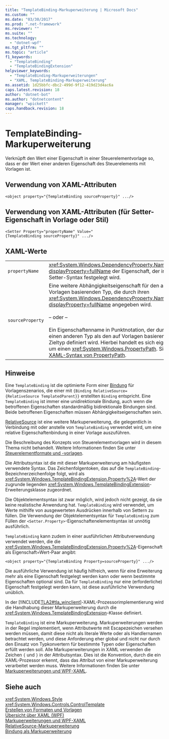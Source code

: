 ```yaml
---
title: "TemplateBinding-Markuperweiterung | Microsoft Docs"
ms.custom: ""
ms.date: "03/30/2017"
ms.prod: ".net-framework"
ms.reviewer: ""
ms.suite: ""
ms.technology: 
  - "dotnet-wpf"
ms.tgt_pltfrm: ""
ms.topic: "article"
f1_keywords: 
  - "TemplateBinding"
  - "TemplateBindingExtension"
helpviewer_keywords: 
  - "TemplateBinding-Markuperweiterungen"
  - "XAML, TemplateBinding-Markuperweiterung"
ms.assetid: 1d25bbfc-dbc2-499d-9f12-419d23d4ac6a
caps.latest.revision: 18
author: "dotnet-bot"
ms.author: "dotnetcontent"
manager: "wpickett"
caps.handback.revision: 18
---
```

# TemplateBinding-Markuperweiterung
Verknüpft den Wert einer Eigenschaft in einer Steuerelementvorlage so, dass er der Wert einer anderen Eigenschaft des Steuerelements mit Vorlagen ist.  
  
## Verwendung von XAML\-Attributen  
  
```  
<object property="{TemplateBinding sourceProperty}" .../>  
```  
  
## Verwendung von XAML\-Attributen \(für Setter\-Eigenschaft in Vorlage oder Stil\)  
  
```  
<Setter Property="propertyName" Value="{TemplateBinding sourceProperty}" .../>  
```  
  
## XAML\-Werte  
  
|||  
|-|-|  
|`propertyName`|<xref:System.Windows.DependencyProperty.Name%2A?displayProperty=fullName> der Eigenschaft, der in der Setter\-Syntax festgelegt wird.|  
|`sourceProperty`|Eine weitere Abhängigkeitseigenschaft für den auf Vorlagen basierenden Typ, die durch ihren <xref:System.Windows.DependencyProperty.Name%2A?displayProperty=fullName> angegeben wird.<br /><br /> – oder –<br /><br /> Ein Eigenschaftenname in Punktnotation, der durch einen anderen Typ als den auf Vorlagen basierenden Zieltyp definiert wird.  Hierbei handelt es sich eigentlich um einen <xref:System.Windows.PropertyPath>.  Siehe [XAML\-Syntax von PropertyPath](../../../../docs/framework/wpf/advanced/propertypath-xaml-syntax.md).|  
  
## Hinweise  
 Eine `TemplateBinding` ist die optimierte Form einer [Bindung](../../../../docs/framework/wpf/advanced/binding-markup-extension.md) für Vorlagenszenarios, die einer mit `{Binding RelativeSource={RelativeSource TemplatedParent}}` erstellten `Binding` entspricht.  Eine `TemplateBinding` ist immer eine unidirektionale Bindung, auch wenn die betroffenen Eigenschaften standardmäßig bidirektionale Bindungen sind.  Beide betroffenen Eigenschaften müssen Abhängigkeitseigenschaften sein.  
  
 [RelativeSource](../../../../docs/framework/wpf/advanced/relativesource-markupextension.md) ist eine weitere Markuperweiterung, die gelegentlich in Verbindung mit oder anstelle von `TemplateBinding` verwendet wird, um eine relative Eigenschaftenbindung in einer Vorlage auszuführen.  
  
 Die Beschreibung des Konzepts von Steuerelementvorlagen wird in diesem Thema nicht behandelt. Weitere Informationen finden Sie unter [Steuerelementformate und \-vorlagen](../../../../docs/framework/wpf/controls/control-styles-and-templates.md).  
  
 Die Attributsyntax ist die mit dieser Markuperweiterung am häufigsten verwendete Syntax.  Das Zeichenfolgentoken, das auf die `TemplateBinding`\-Bezeichnerzeichenfolge folgt, wird als <xref:System.Windows.TemplateBindingExtension.Property%2A>\-Wert der zugrunde liegenden <xref:System.Windows.TemplateBindingExtension>\-Erweiterungsklasse zugeordnet.  
  
 Die Objektelementsyntax ist zwar möglich, wird jedoch nicht gezeigt, da sie keine realistische Anwendung hat.  `TemplateBinding` wird verwendet, um Werte mithilfe von ausgewerteten Ausdrücken innerhalb von Settern zu füllen. Die Verwendung der Objektelementsyntax für `TemplateBinding` zum Füllen der `<Setter.Property>`\-Eigenschaftenelementsyntax ist unnötig ausführlich.  
  
 `TemplateBinding` kann zudem in einer ausführlichen Attributverwendung verwendet werden, die die <xref:System.Windows.TemplateBindingExtension.Property%2A>\-Eigenschaft als Eigenschaft\=Wert\-Paar angibt:  
  
```  
<object property="{TemplateBinding Property=sourceProperty}" .../>  
```  
  
 Die ausführliche Verwendung ist häufig hilfreich, wenn für eine Erweiterung mehr als eine Eigenschaft festgelegt werden kann oder wenn bestimmte Eigenschaften optional sind.  Da für `TemplateBinding` nur eine \(erforderliche\) Eigenschaft festgelegt werden kann, ist diese ausführliche Verwendung unüblich.  
  
 In der [!INCLUDE[TLA2#tla_winclient](../../../../includes/tla2sharptla-winclient-md.md)]\-XAML\-Prozessorimplementierung wird die Handhabung dieser Markuperweiterung durch die <xref:System.Windows.TemplateBindingExtension>\-Klasse definiert.  
  
 `TemplateBinding` ist eine Markuperweiterung.  Markuperweiterungen werden in der Regel implementiert, wenn Attributwerte mit Escapezeichen versehen werden müssen, damit diese nicht als literale Werte oder als Handlernamen betrachtet werden, und diese Anforderung eher global und nicht nur durch den Einsatz von Typkonvertern für bestimmte Typen oder Eigenschaften erfüllt werden soll.  Alle Markuperweiterungen in XAML verwenden die Zeichen `{` und `}` in der Attributsyntax. Dies ist die Konvention, durch die ein XAML\-Prozessor erkennt, dass das Attribut von einer Markuperweiterung verarbeitet werden muss.  Weitere Informationen finden Sie unter [Markuperweiterungen und WPF\-XAML](../../../../docs/framework/wpf/advanced/markup-extensions-and-wpf-xaml.md).  
  
## Siehe auch  
 <xref:System.Windows.Style>   
 <xref:System.Windows.Controls.ControlTemplate>   
 [Erstellen von Formaten und Vorlagen](../../../../docs/framework/wpf/controls/styling-and-templating.md)   
 [Übersicht über XAML \(WPF\)](../../../../docs/framework/wpf/advanced/xaml-overview-wpf.md)   
 [Markuperweiterungen und WPF\-XAML](../../../../docs/framework/wpf/advanced/markup-extensions-and-wpf-xaml.md)   
 [RelativeSource\-Markuperweiterung](../../../../docs/framework/wpf/advanced/relativesource-markupextension.md)   
 [Bindung als Markuperweiterung](../../../../docs/framework/wpf/advanced/binding-markup-extension.md)